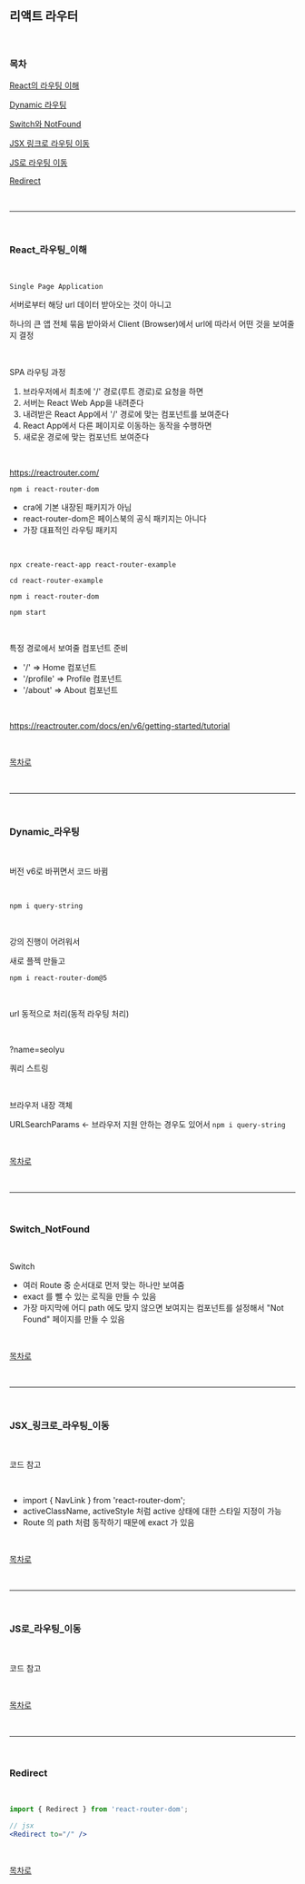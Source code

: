 ## 리액트 라우터

<br />

### 목차

[React의 라우팅 이해](#React_라우팅_이해)

[Dynamic 라우팅](#Dynamic_라우팅)

[Switch와 NotFound](#Switch_NotFound)

[JSX 링크로 라우팅 이동](#JSX_링크로_라우팅_이동)

[JS로 라우팅 이동](#JS로_라우팅_이동)

[Redirect](#Redirect)

<br />

---

<br />

### React_라우팅_이해

<br />

`Single Page Application`

서버로부터 해당 url 데이터 받아오는 것이 아니고

하나의 큰 앱 전체 묶음 받아와서 Client (Browser)에서 url에 따라서 어떤 것을 보여줄지 결정

<br />

SPA 라우팅 과정

1. 브라우저에서 최초에 '/' 경로(루트 경로)로 요청을 하면
2. 서버는 React Web App을 내려준다
3. 내려받은 React App에서 '/' 경로에 맞는 컴포넌트를 보여준다
4. React App에서 다른 페이지로 이동하는 동작을 수행하면
5. 새로운 경로에 맞는 컴포넌트 보여준다

<br />

https://reactrouter.com/

`npm i react-router-dom`

* cra에 기본 내장된 패키지가 아님
* react-router-dom은 페이스북의 공식 패키지는 아니다
* 가장 대표적인 라우팅 패키지

<br />

`npx create-react-app react-router-example`

`cd react-router-example`

`npm i react-router-dom`

`npm start`

<br />

특정 경로에서 보여줄 컴포넌트 준비

* '/' => Home 컴포넌트
* '/profile' => Profile 컴포넌트
* '/about' => About 컴포넌트

<br />

https://reactrouter.com/docs/en/v6/getting-started/tutorial

<br />

[목차로](#목차)

<br />

---

<br />

### Dynamic_라우팅

<br />

버전 v6로 바뀌면서 코드 바뀜

<br />

`npm i query-string`

<br />

강의 진행이 어려워서

새로 플젝 만들고

`npm i react-router-dom@5`

<br />

url 동적으로 처리(동적 라우팅 처리)

<br />

?name=seolyu

쿼리 스트링

<br />

브라우저 내장 객체

URLSearchParams <- 브라우저 지원 안하는 경우도 있어서 `npm i query-string`

<br />

[목차로](#목차)

<br />

---

<br />

### Switch_NotFound

<br />

Switch

* 여러 Route 중 순서대로 먼저 맞는 하나만 보여줌
* exact 를 뺄 수 있는 로직을 만들 수 있음
* 가장 마지막에 어디 path 에도 맞지 않으면 보여지는 컴포넌트를 설정해서 "Not Found" 페이지를 만들 수 있음

<br />

[목차로](#목차)

<br />

---

<br />

### JSX_링크로_라우팅_이동

<br />

코드 참고

<br />

* import { NavLink } from 'react-router-dom';
* activeClassName, activeStyle 처럼 active 상태에 대한 스타일 지정이 가능
* Route 의 path 처럼 동작하기 때문에 exact 가 있음

<br />

[목차로](#목차)

<br />

---

<br />

### JS로_라우팅_이동

<br />

코드 참고

<br />

[목차로](#목차)

<br />

---

<br />

### Redirect

<br />

```jsx
import { Redirect } from 'react-router-dom';

// jsx
<Redirect to="/" />
```

<br />

[목차로](#목차)

<br />

